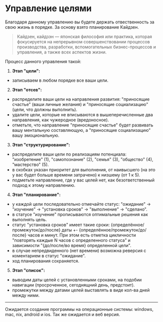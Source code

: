 # Управление целями

Благодаря данному управлению вы будете держать отвественность за свою жизнь в порядке. За основу взято планирование Кайдзен.

> Кайдзен, кайдзэн — японская философия или практика, которая фокусируется на непрерывном совершенствовании процессов производства, разработки, вспомогательных бизнес-процессов и управления, а также всех аспектов жизни.

Процесс данного управления такой:

1. **Этап "цели":**
- записываем в любом порядке все ваши цели.
2. **Этап "отсев":**
- распределите ваши цели на направления развития: "приносящие счастье" (ваши личные желания) и "приносящие социализацию" (цели, что должны выполнить).
- удалите цели, которые не вписываются в вышеперечисленные два направления, как чужеродное (вредоносное).
- отметьте, что направление "приносящие счастье" будет развивать вашу ментальную составляющую, а "приносящие социализацию" вашу эмоциональную.
3. **Этап "структурирование":**
- распределите ваши цели по реализациям потенциала: "изобретение" (1), "самопознание" (2), "семья" (3), "общество" (4), "мастерство" (5).
- в скобках указан приоритет для выполнения, от наивысшего (на это у вас будет больше времени затрачено) к низшему (от 1 к 5).
- подметьте направление, где у вас целей нет, как безответственный подход к этому направлению.
4. **Этап "планирование":**
- у каждой цели последовательно отмечайте статус: "ожидание" → "изучение" → "установка сроков" → "выполнение" → "сделано".
- в статусе "изучение" прописываются оптимальные решения как выполнять цель.
- статус "установка сроков" имеет такие сроки: {определённое/промежуток/до/после} даты +- {определённое/промежуток/до/после} часов и минут. При этом есть отметка цикличности "повторять каждые N часов с определенного статуса" и зависимости "{до/после/во время} определенной цели".
- в случае непредвиденного (нет времени) возможна реверсия с коментарием в статус "ожидание".
- ход планирования сохраняется.
5. **Этап "список":**
- выводим даты целей с установленными сроками, на подобии навигации (просроченное, сегоднящний день, предстоит).
- промежутки между датами целей выставлять в виде кол-ва дней между ними.

<hr>

Ожидается создание программы на операционные системы: windows, mac, nix, android и ios. Так же ожидается и веб версия.


